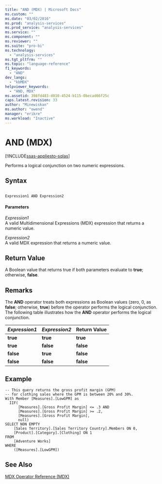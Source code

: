 ```yaml
---
title: "AND (MDX) | Microsoft Docs"
ms.custom: ""
ms.date: "03/02/2016"
ms.prod: "analysis-services"
ms.prod_service: "analysis-services"
ms.service: ""
ms.component: ""
ms.reviewer: ""
ms.suite: "pro-bi"
ms.technology: 
  - "analysis-services"
ms.tgt_pltfrm: ""
ms.topic: "language-reference"
f1_keywords: 
  - "AND"
dev_langs: 
  - "kbMDX"
helpviewer_keywords: 
  - "AND, MDX"
ms.assetid: 398fd483-d010-4524-b115-0becad66f25c
caps.latest.revision: 33
author: "Minewiskan"
ms.author: "owend"
manager: "erikre"
ms.workload: "Inactive"
---
```

# AND (MDX)
[!INCLUDE[ssas-appliesto-sqlas](../includes/ssas-appliesto-sqlas.md)]

  Performs a logical conjunction on two numeric expressions.  
  
## Syntax  
  
```  
  
Expression1 AND Expression2  
```  
  
#### Parameters  
 *Expression1*  
 A valid Multidimensional Expressions (MDX) expression that returns a numeric value.  
  
 *Expression2*  
 A valid MDX expression that returns a numeric value.  
  
## Return Value  
 A Boolean value that returns true if both parameters evaluate to **true**; otherwise, **false**.  
  
## Remarks  
 The **AND** operator treats both expressions as Boolean values (zero, 0, as **false**; otherwise, **true**) before the operator performs the logical conjunction. The following table illustrates how the **AND** operator performs the logical conjunction.  
  
|*Expression1*|*Expression2*|Return Value|  
|-------------------|-------------------|------------------|  
|**true**|**true**|**true**|  
|**true**|**false**|**false**|  
|**false**|**true**|**false**|  
|**false**|**false**|**false**|  
  
## Example  
  
```  
-- This query returns the gross profit margin (GPM)  
-- for clothing sales where the GPM is between 20% and 30%.  
With Member [Measures].[LowGPM] as  
  IIF(  
      [Measures].[Gross Profit Margin] <= .3 AND   
      [Measures].[Gross Profit Margin] >= .2,  
      [Measures].[Gross Profit Margin],  
      null)  
SELECT NON EMPTY  
    [Sales Territory].[Sales Territory Country].Members ON 0,  
    [Product].[Category].[Clothing] ON 1  
FROM  
    [Adventure Works]  
WHERE  
    ([Measures].[LowGPM])  
```  
  
## See Also  
 [MDX Operator Reference &#40;MDX&#41;](../mdx/mdx-operator-reference-mdx.md)  
  
  
